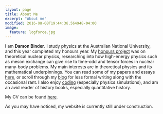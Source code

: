 ```yaml
---
layout: page
title: About Me
excerpt: "About me"
modified: 2016-08-08T19:44:38.564948-04:00
image:
  feature: logforce.jpg
---
```


I am **Damon Binder**. I study physics at the Australian National University, and this year completed my honours year. My [honours project](/documents/HonoursThesis.pdf) was on theoretical nuclear physics, researching into how high-energy physics such as meson exchange can give rise to time-odd and tensor forces in nuclear many-body problems. My main interests are in theoretical physics and its mathematical underpinnings. You can read some of my papers and essays [here](https://damonbinder.github.io/writing/), or scroll through my [blog](https://damonbinder.github.io/blog/) for less formal writing along with the occasional rant. I also enjoy [coding](https://damonbinder.github.io/projects/) (especially physics simulations), and am an avid reader of history books, especially quantitative history.

My CV can be found [here](https://damonbinder.github.io/about/MyCV.pdf).

As you may have noticed, my website is currently still under construction. 